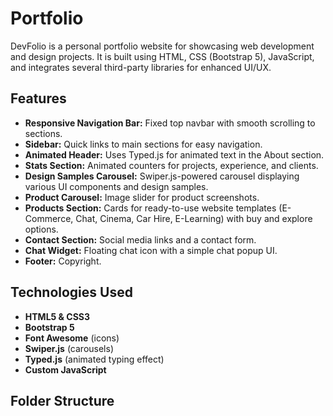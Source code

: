 # Portfolio

DevFolio is a personal portfolio website for showcasing web development and design projects. It is built using HTML, CSS (Bootstrap 5), JavaScript, and integrates several third-party libraries for enhanced UI/UX.

## Features

- **Responsive Navigation Bar:** Fixed top navbar with smooth scrolling to sections.
- **Sidebar:** Quick links to main sections for easy navigation.
- **Animated Header:** Uses Typed.js for animated text in the About section.
- **Stats Section:** Animated counters for projects, experience, and clients.
- **Design Samples Carousel:** Swiper.js-powered carousel displaying various UI components and design samples.
- **Product Carousel:** Image slider for product screenshots.
- **Products Section:** Cards for ready-to-use website templates (E-Commerce, Chat, Cinema, Car Hire, E-Learning) with buy and explore options.
- **Contact Section:** Social media links and a contact form.
- **Chat Widget:** Floating chat icon with a simple chat popup UI.
- **Footer:** Copyright.

## Technologies Used

- **HTML5 & CSS3**
- **Bootstrap 5**
- **Font Awesome** (icons)
- **Swiper.js** (carousels)
- **Typed.js** (animated typing effect)
- **Custom JavaScript**

## Folder Structure

